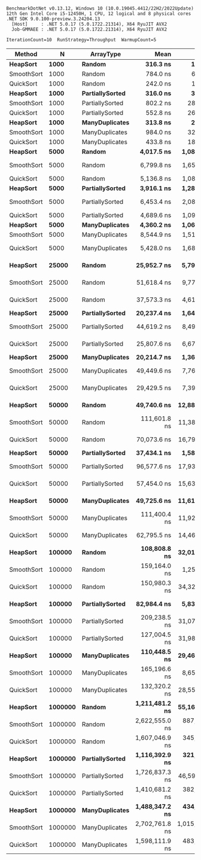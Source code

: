 ```

BenchmarkDotNet v0.13.12, Windows 10 (10.0.19045.4412/22H2/2022Update)
12th Gen Intel Core i5-12450H, 1 CPU, 12 logical and 8 physical cores
.NET SDK 9.0.100-preview.3.24204.13
  [Host]     : .NET 5.0.17 (5.0.1722.21314), X64 RyuJIT AVX2
  Job-GMMAEE : .NET 5.0.17 (5.0.1722.21314), X64 RyuJIT AVX2

IterationCount=10  RunStrategy=Throughput  WarmupCount=5  

```
| Method     | N       | ArrayType       | Mean           | Error           | StdDev        | Gen0   | Gen1   | Gen2   | Allocated |
|----------- |-------- |---------------- |---------------:|----------------:|--------------:|-------:|-------:|-------:|----------:|
| **HeapSort**   | **1000**    | **Random**          |       **316.3 ns** |        **19.18 ns** |      **12.68 ns** | **0.0061** |      **-** |      **-** |      **40 B** |
| SmoothSort | 1000    | Random          |       784.0 ns |        62.07 ns |      41.06 ns | 0.0061 |      - |      - |      40 B |
| QuickSort  | 1000    | Random          |       242.0 ns |        10.83 ns |       6.44 ns | 0.0125 |      - |      - |      80 B |
| **HeapSort**   | **1000**    | **PartiallySorted** |       **316.0 ns** |        **30.94 ns** |      **16.18 ns** | **0.0061** |      **-** |      **-** |      **40 B** |
| SmoothSort | 1000    | PartiallySorted |       802.2 ns |       282.98 ns |     187.17 ns | 0.0061 |      - |      - |      40 B |
| QuickSort  | 1000    | PartiallySorted |       552.8 ns |       265.39 ns |     175.54 ns | 0.0125 |      - |      - |      80 B |
| **HeapSort**   | **1000**    | **ManyDuplicates**  |       **313.8 ns** |        **27.25 ns** |      **14.25 ns** | **0.0061** |      **-** |      **-** |      **40 B** |
| SmoothSort | 1000    | ManyDuplicates  |       984.0 ns |       326.43 ns |     215.91 ns | 0.0061 |      - |      - |      40 B |
| QuickSort  | 1000    | ManyDuplicates  |       433.8 ns |       188.34 ns |      98.51 ns | 0.0125 |      - |      - |      80 B |
| **HeapSort**   | **5000**    | **Random**          |     **4,017.5 ns** |     **1,084.17 ns** |     **717.11 ns** | **0.0293** |      **-** |      **-** |     **200 B** |
| SmoothSort | 5000    | Random          |     6,799.8 ns |     1,657.70 ns |   1,096.47 ns | 0.0293 |      - |      - |     200 B |
| QuickSort  | 5000    | Random          |     5,136.8 ns |     1,086.12 ns |     718.40 ns | 0.0635 |      - |      - |     400 B |
| **HeapSort**   | **5000**    | **PartiallySorted** |     **3,916.1 ns** |     **1,282.49 ns** |     **848.29 ns** | **0.0293** |      **-** |      **-** |     **200 B** |
| SmoothSort | 5000    | PartiallySorted |     6,453.4 ns |     2,082.92 ns |   1,377.72 ns | 0.0293 |      - |      - |     200 B |
| QuickSort  | 5000    | PartiallySorted |     4,689.6 ns |     1,093.03 ns |     722.97 ns | 0.0635 |      - |      - |     400 B |
| **HeapSort**   | **5000**    | **ManyDuplicates**  |     **4,360.2 ns** |     **1,067.67 ns** |     **706.20 ns** | **0.0293** |      **-** |      **-** |     **200 B** |
| SmoothSort | 5000    | ManyDuplicates  |     8,544.9 ns |     1,510.13 ns |     998.86 ns | 0.0293 |      - |      - |     200 B |
| QuickSort  | 5000    | ManyDuplicates  |     5,428.0 ns |     1,685.35 ns |   1,114.75 ns | 0.0635 |      - |      - |     400 B |
| **HeapSort**   | **25000**   | **Random**          |    **25,952.7 ns** |     **5,791.75 ns** |   **3,830.88 ns** | **0.2734** | **0.2734** | **0.2734** |    **1000 B** |
| SmoothSort | 25000   | Random          |    51,618.4 ns |     9,775.90 ns |   6,466.15 ns | 0.2344 | 0.2344 | 0.2344 |    1000 B |
| QuickSort  | 25000   | Random          |    37,573.3 ns |     4,612.56 ns |   3,050.93 ns | 0.5859 | 0.5859 | 0.5859 |    2000 B |
| **HeapSort**   | **25000**   | **PartiallySorted** |    **20,237.4 ns** |     **1,640.11 ns** |     **857.81 ns** | **0.2734** | **0.2734** | **0.2734** |    **1000 B** |
| SmoothSort | 25000   | PartiallySorted |    44,619.2 ns |     8,496.47 ns |   5,619.89 ns | 0.2734 | 0.2734 | 0.2734 |    1000 B |
| QuickSort  | 25000   | PartiallySorted |    25,807.6 ns |     6,675.49 ns |   4,415.42 ns | 0.5859 | 0.5859 | 0.5859 |    2000 B |
| **HeapSort**   | **25000**   | **ManyDuplicates**  |    **20,214.7 ns** |     **1,363.60 ns** |     **713.19 ns** | **0.2734** | **0.2734** | **0.2734** |    **1000 B** |
| SmoothSort | 25000   | ManyDuplicates  |    49,449.6 ns |     7,764.74 ns |   4,620.67 ns | 0.2734 | 0.2734 | 0.2734 |    1000 B |
| QuickSort  | 25000   | ManyDuplicates  |    29,429.5 ns |     7,392.39 ns |   4,889.61 ns | 0.5859 | 0.5859 | 0.5859 |    2000 B |
| **HeapSort**   | **50000**   | **Random**          |    **49,740.6 ns** |    **12,885.82 ns** |   **8,523.17 ns** | **0.5469** | **0.5469** | **0.5469** |    **2000 B** |
| SmoothSort | 50000   | Random          |   111,601.8 ns |    11,385.38 ns |   6,775.26 ns | 0.5469 | 0.5469 | 0.5469 |    2000 B |
| QuickSort  | 50000   | Random          |    70,073.6 ns |    16,797.58 ns |  11,110.56 ns | 1.1719 | 1.1719 | 1.1719 |    4000 B |
| **HeapSort**   | **50000**   | **PartiallySorted** |    **37,434.1 ns** |     **1,580.00 ns** |     **826.37 ns** | **0.5469** | **0.5469** | **0.5469** |    **2000 B** |
| SmoothSort | 50000   | PartiallySorted |    96,577.6 ns |    17,931.55 ns |  11,860.61 ns | 0.5469 | 0.5469 | 0.5469 |    2000 B |
| QuickSort  | 50000   | PartiallySorted |    57,454.0 ns |    15,636.37 ns |  10,342.49 ns | 1.1719 | 1.1719 | 1.1719 |    4000 B |
| **HeapSort**   | **50000**   | **ManyDuplicates**  |    **49,725.6 ns** |    **11,610.96 ns** |   **7,679.93 ns** | **0.5469** | **0.5469** | **0.5469** |    **2000 B** |
| SmoothSort | 50000   | ManyDuplicates  |   111,400.4 ns |    11,922.00 ns |   7,885.67 ns | 0.5469 | 0.5469 | 0.5469 |    2000 B |
| QuickSort  | 50000   | ManyDuplicates  |    62,795.5 ns |    14,468.20 ns |   9,569.82 ns | 1.1719 | 1.1719 | 1.1719 |    4000 B |
| **HeapSort**   | **100000**  | **Random**          |   **108,808.8 ns** |    **32,015.58 ns** |  **21,176.32 ns** | **1.0938** | **1.0938** | **1.0938** |    **4000 B** |
| SmoothSort | 100000  | Random          |   159,164.0 ns |     1,251.18 ns |     654.39 ns | 0.9375 | 0.9375 | 0.9375 |    4000 B |
| QuickSort  | 100000  | Random          |   150,980.3 ns |    34,329.61 ns |  22,706.91 ns | 2.3438 | 2.3438 | 2.3438 |    8001 B |
| **HeapSort**   | **100000**  | **PartiallySorted** |    **82,984.4 ns** |     **5,836.77 ns** |   **3,052.74 ns** | **1.0938** | **1.0938** | **1.0938** |    **4000 B** |
| SmoothSort | 100000  | PartiallySorted |   209,238.5 ns |    31,079.01 ns |  20,556.84 ns | 1.0938 | 1.0938 | 1.0938 |    4000 B |
| QuickSort  | 100000  | PartiallySorted |   127,004.5 ns |    31,980.01 ns |  21,152.80 ns | 2.3438 | 2.3438 | 2.3438 |    8001 B |
| **HeapSort**   | **100000**  | **ManyDuplicates**  |   **110,448.5 ns** |    **29,467.47 ns** |  **19,490.90 ns** | **1.0938** | **1.0938** | **1.0938** |    **4000 B** |
| SmoothSort | 100000  | ManyDuplicates  |   165,196.6 ns |     8,655.17 ns |   4,526.82 ns | 0.9375 | 0.9375 | 0.9375 |    4000 B |
| QuickSort  | 100000  | ManyDuplicates  |   132,320.2 ns |    28,556.77 ns |  18,888.54 ns | 2.3438 | 2.3438 | 2.3438 |    8001 B |
| **HeapSort**   | **1000000** | **Random**          | **1,211,481.2 ns** |    **55,167.44 ns** |  **28,853.64 ns** |      **-** |      **-** |      **-** |   **40001 B** |
| SmoothSort | 1000000 | Random          | 2,622,555.0 ns |   887,653.07 ns | 587,127.54 ns |      - |      - |      - |   40001 B |
| QuickSort  | 1000000 | Random          | 1,607,046.9 ns |   345,864.43 ns | 228,767.91 ns | 5.7143 | 5.7143 | 5.7143 |   80016 B |
| **HeapSort**   | **1000000** | **PartiallySorted** | **1,116,392.9 ns** |   **321,499.95 ns** | **212,652.31 ns** | **2.0000** | **2.0000** | **2.0000** |   **40001 B** |
| SmoothSort | 1000000 | PartiallySorted | 1,726,837.3 ns |    46,593.23 ns |  24,369.16 ns |      - |      - |      - |   40001 B |
| QuickSort  | 1000000 | PartiallySorted | 1,410,681.2 ns |   382,604.91 ns | 253,069.46 ns | 5.0000 | 5.0000 | 5.0000 |   80014 B |
| **HeapSort**   | **1000000** | **ManyDuplicates**  | **1,488,347.2 ns** |   **434,603.51 ns** | **287,463.31 ns** | **2.0000** | **2.0000** | **2.0000** |   **40011 B** |
| SmoothSort | 1000000 | ManyDuplicates  | 2,702,761.8 ns | 1,015,796.29 ns | 671,886.35 ns |      - |      - |      - |   40001 B |
| QuickSort  | 1000000 | ManyDuplicates  | 1,598,111.9 ns |   483,337.87 ns | 319,698.07 ns | 5.7143 | 5.7143 | 5.7143 |   80001 B |
